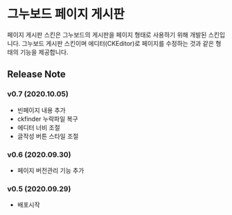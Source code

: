 # 그누보드 페이지 게시판

페이지 게시판 스킨은 그누보드의 게시판을 페이지 형태로 사용하기 위해 개발된 스킨입니다.
그누보드 게시판 스킨이며 에디터(CKEditor)로 페이지를 수정하는 것과 같은 형태의 기능을 제공합니다.


## Release Note

### v0.7 (2020.10.05)
- 빈페이지 내용 추가
- ckfinder 누락파일 복구
- 에디터 너비 조절
- 글작성 버튼 스타일 조절

### v0.6 (2020.09.30)
- 페이지 버전관리 기능 추가

### v0.5 (2020.09.29)
- 배포시작